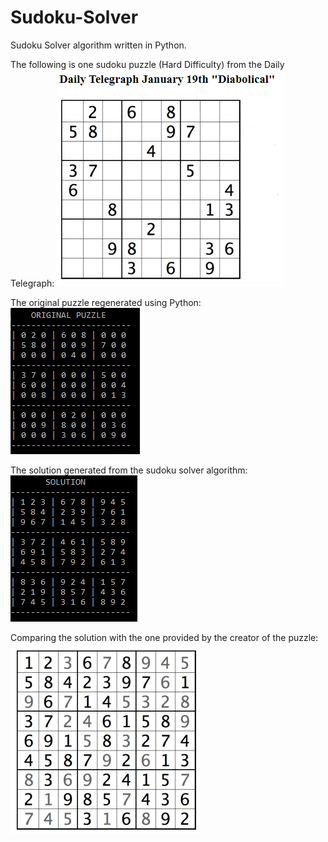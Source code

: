# Sudoku-Solver
Sudoku Solver algorithm written in Python. 

The following is one sudoku puzzle (Hard Difficulty) from the Daily Telegraph: 
![](images/daily_telegraph_sudoku.png)

The original puzzle regenerated using Python: 
![](images/original_puzzle.png)

The solution generated from the sudoku solver algorithm: 
![](images/sudoku_solution.png)

Comparing the solution with the one provided by the creator of the puzzle: 
![](images/daily_telegraph_solution.png)
